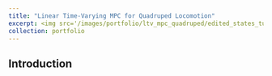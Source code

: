 ```yaml
---
title: "Linear Time-Varying MPC for Quadruped Locomotion"
excerpt: <img src='/images/portfolio/ltv_mpc_quadruped/edited_states_turn_trot.gif' width='770' height='455'>
collection: portfolio
---
```


<h2>Introduction</h2>
